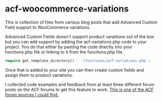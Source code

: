 # acf-woocommerce-variations
This is collection of files from various blog posts that add Advanced Custom Field support to WooCommerce variations.

Advanced Custom Fields doesn't support product varaitions out of the box but you can add support by adding the acf-variations.php code to your project. You do that either by pasting the code directly into your functions.php file or linking to it from the functions.php file.
```php
require get_template_directory() . '/functions/acf-variations.php';
```
Once that is added to your site you can then create custom fields and assign them to product variations.

I collected code examples and feedback from at least three different forum posts on the ACF forums to get this feature to work. 
[This is one of the ACF forum sources I could find.](https://support.advancedcustomfields.com/forums/topic/custom-fields-on-woocommerce-product-variations/)
